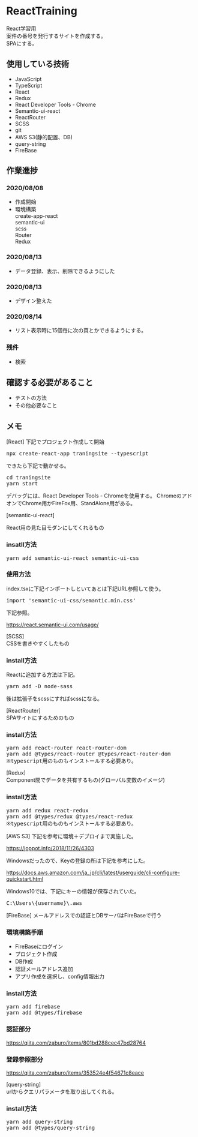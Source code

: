 # ReactTraining
React学習用  
案件の番号を発行するサイトを作成する。  
SPAにする。

## 使用している技術
- JavaScript
- TypeScript
- React
- Redux
- React Developer Tools - Chrome
- Semantic-ui-react
- ReactRouter
- SCSS
- git
- AWS S3(静的配置、DB)
- query-string
- FireBase

## 作業進捗
### 2020/08/08
- 作成開始
- 環境構築  
  create-app-react  
  semantic-ui  
  scss  
  Router    
  Redux  
### 2020/08/13
- データ登録、表示、削除できるようにした
### 2020/08/13
- デザイン整えた
### 2020/08/14
- リスト表示時に15個毎に次の頁とかできるようにする。

### 残件
- 検索

## 確認する必要があること
- テストの方法
- その他必要なこと

## メモ
[React]
下記でプロジェクト作成して開始

<pre>
npx create-react-app traningsite --typescript
</pre>

できたら下記で動かせる。
<pre>
cd traningsite
yarn start
</pre>

デバッグには、React Developer Tools - Chromeを使用する。
ChromeのアドオンでChrome用かFireFox用、StandAlone用がある。


[semantic-ui-react]  

React用の見た目モダンにしてくれるもの  

### insatll方法
<pre>
yarn add semantic-ui-react semantic-ui-css
</pre>

### 使用方法
index.tsxに下記インポートしといてあとは下記URL参照して使う。

<pre>
import 'semantic-ui-css/semantic.min.css'
</pre>

下記参照。  

https://react.semantic-ui.com/usage/

[SCSS]  
CSSを書きやすくしたもの

### install方法
Reactに追加する方法は下記。
<pre>
yarn add -D node-sass
</pre>

後は拡張子をscssにすればscssになる。

[ReactRouter]  
SPAサイトにするためのもの

### install方法
<pre>
yarn add react-router react-router-dom
yarn add @types/react-router @types/react-router-dom
※typescript用のものもインストールする必要あり。
</pre>


[Redux]   
Component間でデータを共有するもの(グローバル変数のイメージ)

### install方法
<pre>
yarn add redux react-redux
yarn add @types/redux @types/react-redux
※typescript用のものもインストールする必要あり。
</pre>

[AWS S3]
下記を参考に環境＋デプロイまで実施した。

https://joppot.info/2018/11/26/4303

Windowsだったので、Keyの登録の所は下記を参考にした。

https://docs.aws.amazon.com/ja_jp/cli/latest/userguide/cli-configure-quickstart.html

Windows10では、下記にキーの情報が保存されていた。
<pre>
C:\Users\{username}\.aws
</pre>

[FireBase]
メールアドレスでの認証とDBサーバはFireBaseで行う

### 環境構築手順
- FireBaseにログイン
- プロジェクト作成
- DB作成
- 認証メールアドレス追加
- アプリ作成を選択し、config情報出力

### install方法
<pre>
yarn add firebase
yarn add @types/firebase
</pre>

### 認証部分

https://qiita.com/zaburo/items/801bd288cec47bd28764

### 登録参照部分

https://qiita.com/zaburo/items/353524e4f54671c8eace

[query-string]  
urlからクエリパラメータを取り出してくれる。

### install方法
<pre>
yarn add query-string
yarn add @types/query-string
</pre>
